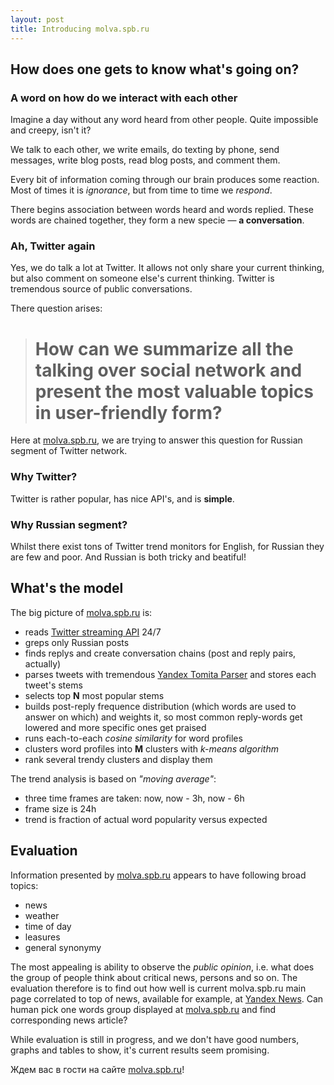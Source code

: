 ```yaml
---
layout: post
title: Introducing molva.spb.ru 
---
```


## How does one gets to know what's going on?

### A word on how do we interact with each other

Imagine a day without any word heard from other people.
Quite impossible and creepy, isn't it?

We talk to each other, we write emails, do texting by phone, 
send messages, write blog posts, read blog posts, and comment them.

Every bit of information coming through our brain produces some reaction.
Most of times it is *ignorance*, but from time to time we *respond*.

There begins association between words heard and words replied.
These words are chained together, they form a new specie &mdash; **a conversation**.

### Ah, Twitter again

Yes, we do talk a lot at Twitter. It allows not only share your current thinking,
but also comment on someone else's current thinking. Twitter is tremendous source
of public conversations.

There question arises:

> # How can we summarize all the talking over social network and present the most valuable topics in user-friendly form?

Here at [molva.spb.ru](http://molva.spb.ru/), we are trying to answer this question for Russian segment of Twitter network.

### Why Twitter?

Twitter is rather popular, has nice API's, and is **simple**.

### Why Russian segment?

Whilst there exist tons of Twitter trend monitors for English, for Russian they are few and poor.
And Russian is both tricky and beatiful!


## What's the model

The big picture of [molva.spb.ru](http://molva.spb.ru/) is:

- reads [Twitter streaming API](https://dev.twitter.com/docs/api) 24/7
- greps only Russian posts
- finds replys and create conversation chains (post and reply pairs, actually)
- parses tweets with tremendous [Yandex Tomita Parser](http://api.yandex.ru/tomita/) and stores each tweet's stems
- selects top **N** most popular stems 
- builds post-reply frequence distribution (which words are used to answer on which) and weights it, so most common reply-words get lowered and more specific ones get praised
- runs each-to-each *cosine similarity* for word profiles
- clusters word profiles into **M** clusters with *k-means algorithm*
- rank several trendy clusters and display them

The trend analysis is based on *"moving average"*:

- three time frames are taken: now, now - 3h, now - 6h
- frame size is 24h
- trend is fraction of actual word popularity versus expected

## Evaluation

Information presented by [molva.spb.ru](http://molva.spb.ru/) appears to have following broad topics:

- news 
- weather
- time of day
- leasures
- general synonymy

The most appealing is ability to observe the *public opinion*, i.e. what does the group of people think about critical news, persons and so on.
The evaluation therefore is to find out how well is current molva.spb.ru main page correlated to top of news, available for example, at [Yandex News](http://news.yandex.ru/).
Can human pick one words group displayed at [molva.spb.ru](http://molva.spb.ru/) and find corresponding news article?

While evaluation is still in progress, and we don't have good numbers, graphs and tables to show, it's current results seem promising.

Ждем вас в гости на сайте [molva.spb.ru](http://molva.spb.ru/)!

